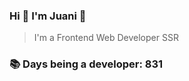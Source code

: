 ### Hi 👋 I&#39;m Juani 🦁

> I&#39;m a Frontend Web Developer SSR

### 📚 Days being a developer: 831
